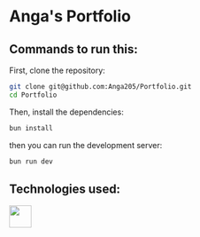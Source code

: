# Anga's Portfolio

## Commands to run this:

First, clone the repository:
```bash
git clone git@github.com:Anga205/Portfolio.git
cd Portfolio
```



Then, install the dependencies:
```bash
bun install
```

then you can run the development server:
```bash
bun run dev
```

## Technologies used:

<img src="https://skillicons.dev/icons?i=bun,vite,react,tailwind" height="40px"/>
